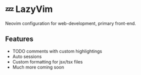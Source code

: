 # 💤 LazyVim

Neovim configuration for web-development, primary front-end.

## Features

- TODO comments with custom highlightings
- Auto sessions
- Custom formatting for jsx/tsx files
- Much more coming soon
